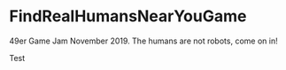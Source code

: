 # FindRealHumansNearYouGame
49er Game Jam November 2019. The humans are not robots, come on in!

Test
